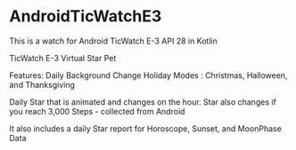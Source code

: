 # AndroidTicWatchE3
This is a watch for Android TicWatch E-3 API 28 in Kotlin

TicWatch E-3 Virtual Star Pet

Features:
Daily Background Change
Holiday Modes : Christmas, Halloween, and Thanksgiving

Daily Star that is animated and changes on the hour. 
Star also changes if you reach 3,000 Steps - collected from Android

It also includes a daily Star report for Horoscope, Sunset, and MoonPhase Data

